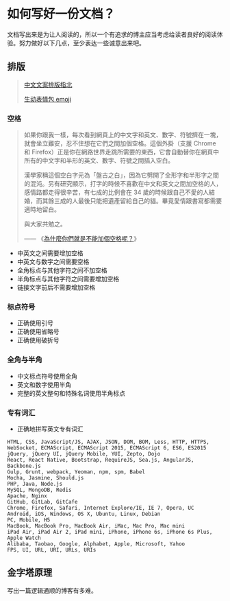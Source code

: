 # 如何写好一份文档？

文档写出来是为让人阅读的，所以一个有追求的博主应当考虑给读者良好的阅读体验。努力做好以下几点，至少表达一些诚意出来吧。

## 排版
> [中文文案排版指北](https://github.com/sparanoid/chinese-copywriting-guidelines)
> 
> [生动表情包 emoji](https://emoji.muan.co/#)
### 空格

> 如果你跟我一樣，每次看到網頁上的中文字和英文、數字、符號擠在一塊，就會坐立難安，忍不住想在它們之間加個空格。這個外掛（支援 Chrome 和 Firefox）正是你在網路世界走跳所需要的東西，它會自動替你在網頁中所有的中文字和半形的英文、數字、符號之間插入空白。
> 
> 漢學家稱這個空白字元為「盤古之白」，因為它劈開了全形字和半形字之間的混沌。另有研究顯示，打字的時候不喜歡在中文和英文之間加空格的人，感情路都走得很辛苦，有七成的比例會在 34 歲的時候跟自己不愛的人結婚，而其餘三成的人最後只能把遺產留給自己的貓。畢竟愛情跟書寫都需要適時地留白。
> 
> 與大家共勉之。
> 
> —— 《[為什麼你們就是不能加個空格呢？](https://github.com/vinta/pangu.js)》

- 中英文之间需要增加空格
- 中英文与数字之间需要空格
- 全角标点与其他字符之间不加空格
- 半角标点与其他字符之间需要增加空格  
- 链接文字前后不需要增加空格  

### 标点符号

- 正确使用引号
- 正确使用省略号
- 正确使用破折号

### 全角与半角

- 中文标点符号使用全角 
- 英文和数字使用半角
- 完整的英文整句和特殊名词使用半角标点

### 专有词汇

- 正确地拼写英文专有词汇

```
HTML, CSS, JavaScript/JS, AJAX, JSON, DOM, BOM, Less, HTTP, HTTPS,
WebSocket, ECMAScript, ECMAScript 2015, ECMAScript 6, ES6, ES2015
jQuery, jQuery UI, jQuery Mobile, YUI, Zepto, Dojo
React, React Native, Bootstrap, RequireJS, Sea.js, AngularJS, Backbone.js
Gulp, Grunt, webpack, Yeoman, npm, spm, Babel
Mocha, Jasmine, Should.js
PHP, Java, Node.js
MySQL, MongoDB, Redis
Apache, Nginx
GitHub, GitLab, GitCafe
Chrome, Firefox, Safari, Internet Explore/IE, IE 7, Opera, UC
Android, iOS, Windows, OS X, Ubuntu, Linux, Debian
PC, Mobile, H5
MacBook, MacBook Pro, MacBook Air, iMac, Mac Pro, Mac mini
iPad Air, iPad Air 2, iPad mini, iPhone, iPhone 6s, iPhone 6s Plus, Apple Watch
Alibaba, Taobao, Google, Alphabet, Apple, Microsoft, Yahoo
FPS, UI, URL, URI, URLs, URIs
```

## 金字塔原理

写出一篇逻辑通顺的博客有多难。